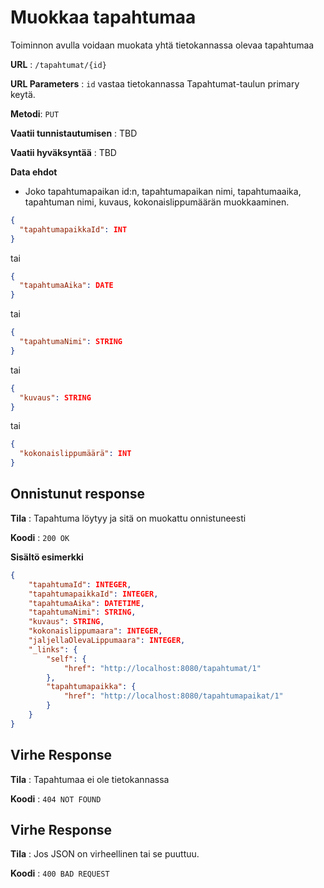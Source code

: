 # Muokkaa tapahtumaa

Toiminnon avulla voidaan muokata yhtä tietokannassa olevaa tapahtumaa


**URL** : `/tapahtumat/{id}`

**URL Parameters** : `id` vastaa tietokannassa Tapahtumat-taulun primary keytä.

**Metodi**: `PUT`

**Vaatii tunnistautumisen** : TBD

**Vaatii hyväksyntää** : TBD

**Data ehdot**

- Joko tapahtumapaikan id:n, tapahtumapaikan nimi, tapahtumaaika, tapahtuman nimi, kuvaus, kokonaislippumäärän muokkaaminen.

```json
{
  "tapahtumapaikkaId": INT
}
```
tai
```json
{
  "tapahtumaAika": DATE
}
```
tai
```json
{
  "tapahtumaNimi": STRING
}
```
tai
```json
{
  "kuvaus": STRING
}
```
tai
```json
{
  "kokonaislippumäärä": INT
}
```

## Onnistunut response

**Tila** : Tapahtuma löytyy ja sitä on muokattu onnistuneesti

**Koodi** : `200 OK`

**Sisältö esimerkki**
```json
{
    "tapahtumaId": INTEGER,
    "tapahtumapaikkaId": INTEGER,
    "tapahtumaAika": DATETIME,
    "tapahtumaNimi": STRING,
    "kuvaus": STRING,
    "kokonaislippumaara": INTEGER,
    "jaljellaOlevaLippumaara": INTEGER,
    "_links": {
        "self": {
            "href": "http://localhost:8080/tapahtumat/1"
        },
        "tapahtumapaikka": {
            "href": "http://localhost:8080/tapahtumapaikat/1"
        }
    }
}
```

## Virhe Response

**Tila** : Tapahtumaa ei ole tietokannassa

**Koodi** : `404 NOT FOUND`

## Virhe Response

**Tila** : Jos JSON on virheellinen tai se puuttuu.

**Koodi** : `400 BAD REQUEST`


